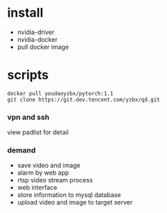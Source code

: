 # install
- nvidia-driver
- nvidia-docker
- pull docker image

# scripts
```
docker pull youdaoyzbx/pytorch:1.1
git clone https://git.dev.tencent.com/yzbx/qd.git
```

### vpn and ssh
view padlist for detail
### demand
- save video and image
- alarm by web app
- rtsp video stream process
- web interface
- store information to mysql database
- upload video and image to target server